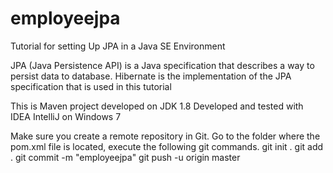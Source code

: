 # employeejpa
Tutorial for setting Up JPA in a Java SE Environment

JPA (Java Persistence API) is a Java specification that describes a way to persist data to database.
Hibernate is the implementation of the JPA specification that is used in this tutorial

This is Maven project developed on JDK 1.8
Developed and tested with IDEA IntelliJ on Windows 7



Make sure you create a remote repository in Git. Go to the folder where the pom.xml file is located, execute the following git commands. 
git init .
git add .
git commit -m "employeejpa"
git push -u origin master
